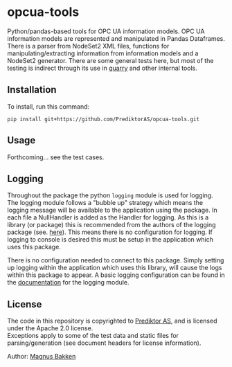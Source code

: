 # opcua-tools
Python/pandas-based tools for OPC UA information models.
OPC UA information models are represented and manipulated in Pandas Dataframes.
There is a parser from NodeSet2 XML files, functions for manipulating/extracting information from information models and a NodeSet2 generator.
There are some general tests here, but most of the testing is indirect through its use in [quarry](https://github.com/PrediktorAS/quarry) and other internal tools.
## Installation
To install, run this command:
```
pip install git+https://github.com/PrediktorAS/opcua-tools.git
```
## Usage
Forthcoming... see the test cases.

## Logging

Throughout the package the python `logging` module is used for logging. The
logging module follows a "bubble up" strategy which means the logging message
will be available to the application using the package. In each file a
NullHandler is added as the Handler for logging. As this is a library (or package)
this is recommended from the authors of the logging package (see. [here](https://docs.python.org/3/howto/logging.html#configuring-logging-for-a-library)). This means there is
no configuration for logging. If logging to console is desired this must be
setup in the application which uses this package.

There is no configuration needed to connect to this package. Simply setting up
logging within the application which uses this library, will cause the logs
within this package to appear. A basic logging configuration can be found in the
[documentation](https://docs.python.org/3/howto/logging.html) for the logging
module.



## License
The code in this repository is copyrighted to [Prediktor AS](http://prediktor.com), and is licensed under the Apache 2.0 license. \
Exceptions apply to some of the test data and static files for parsing/generation (see document headers for license information).

Author:
[Magnus Bakken](mba@prediktor.com)
